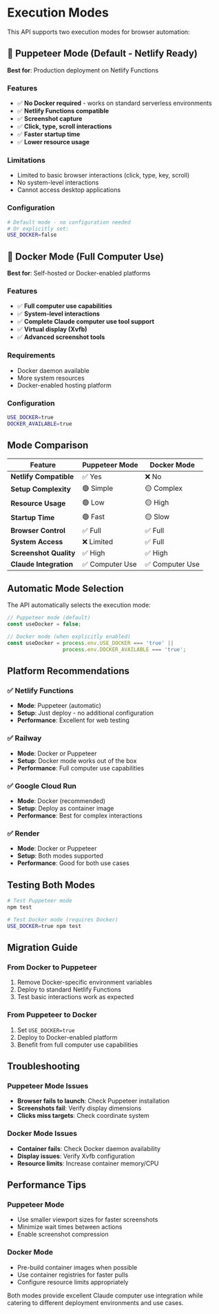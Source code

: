 # Execution Modes

This API supports two execution modes for browser automation:

## 🚀 Puppeteer Mode (Default - Netlify Ready)

**Best for**: Production deployment on Netlify Functions

### Features
- ✅ **No Docker required** - works on standard serverless environments
- ✅ **Netlify Functions compatible**
- ✅ **Screenshot capture**
- ✅ **Click, type, scroll interactions**
- ✅ **Faster startup time**
- ✅ **Lower resource usage**

### Limitations
- Limited to basic browser interactions (click, type, key, scroll)
- No system-level interactions
- Cannot access desktop applications

### Configuration
```bash
# Default mode - no configuration needed
# Or explicitly set:
USE_DOCKER=false
```

## 🐳 Docker Mode (Full Computer Use)

**Best for**: Self-hosted or Docker-enabled platforms

### Features  
- ✅ **Full computer use capabilities**
- ✅ **System-level interactions**
- ✅ **Complete Claude computer use tool support**
- ✅ **Virtual display (Xvfb)**
- ✅ **Advanced screenshot tools**

### Requirements
- Docker daemon available
- More system resources
- Docker-enabled hosting platform

### Configuration
```bash
USE_DOCKER=true
DOCKER_AVAILABLE=true
```

## Mode Comparison

| Feature | Puppeteer Mode | Docker Mode |
|---------|----------------|-------------|
| **Netlify Compatible** | ✅ Yes | ❌ No |
| **Setup Complexity** | 🟢 Simple | 🟡 Complex |
| **Resource Usage** | 🟢 Low | 🟡 High |
| **Startup Time** | 🟢 Fast | 🟡 Slow |
| **Browser Control** | ✅ Full | ✅ Full |
| **System Access** | ❌ Limited | ✅ Full |
| **Screenshot Quality** | ✅ High | ✅ High |
| **Claude Integration** | ✅ Computer Use | ✅ Computer Use |

## Automatic Mode Selection

The API automatically selects the execution mode:

```javascript
// Puppeteer mode (default)
const useDocker = false;

// Docker mode (when explicitly enabled)
const useDocker = process.env.USE_DOCKER === 'true' || 
                  process.env.DOCKER_AVAILABLE === 'true';
```

## Platform Recommendations

### ✅ Netlify Functions
- **Mode**: Puppeteer (automatic)
- **Setup**: Just deploy - no additional configuration
- **Performance**: Excellent for web testing

### ✅ Railway
- **Mode**: Docker or Puppeteer
- **Setup**: Docker mode works out of the box
- **Performance**: Full computer use capabilities

### ✅ Google Cloud Run
- **Mode**: Docker (recommended)
- **Setup**: Deploy as container image
- **Performance**: Best for complex interactions

### ✅ Render
- **Mode**: Docker or Puppeteer  
- **Setup**: Both modes supported
- **Performance**: Good for both use cases

## Testing Both Modes

```bash
# Test Puppeteer mode
npm test

# Test Docker mode (requires Docker)
USE_DOCKER=true npm test
```

## Migration Guide

### From Docker to Puppeteer
1. Remove Docker-specific environment variables
2. Deploy to standard Netlify Functions
3. Test basic interactions work as expected

### From Puppeteer to Docker
1. Set `USE_DOCKER=true`
2. Deploy to Docker-enabled platform
3. Benefit from full computer use capabilities

## Troubleshooting

### Puppeteer Mode Issues
- **Browser fails to launch**: Check Puppeteer installation
- **Screenshots fail**: Verify display dimensions
- **Clicks miss targets**: Check coordinate system

### Docker Mode Issues  
- **Container fails**: Check Docker daemon availability
- **Display issues**: Verify Xvfb configuration
- **Resource limits**: Increase container memory/CPU

## Performance Tips

### Puppeteer Mode
- Use smaller viewport sizes for faster screenshots
- Minimize wait times between actions
- Enable screenshot compression

### Docker Mode
- Pre-build container images when possible
- Use container registries for faster pulls
- Configure resource limits appropriately

Both modes provide excellent Claude computer use integration while catering to different deployment environments and use cases.